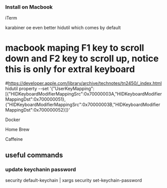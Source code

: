 ### Install on Macbook

iTerm

karabiner oe even better hidutil which comes by default
# macbook maping F1 key to scroll down and F2 key to scroll up, notice this is only for extral keyboard
#https://developer.apple.com/library/archive/technotes/tn2450/_index.html
hidutil property --set '{"UserKeyMapping":[{"HIDKeyboardModifierMappingSrc":0x70000003A,"HIDKeyboardModifierMappingDst":0x700000051},{"HIDKeyboardModifierMappingSrc":0x70000003B,"HIDKeyboardModifierMappingDst":0x700000052}]}'


Docker

Home Brew

Caffeine

## useful commands
### update keychanin password

security default-keychain | xargs security set-keychain-password
